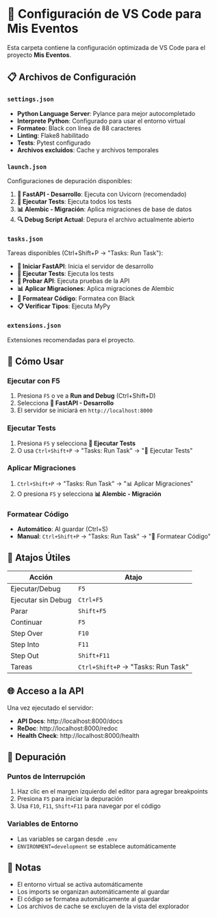 # 🚀 Configuración de VS Code para Mis Eventos

Esta carpeta contiene la configuración optimizada de VS Code para el proyecto **Mis Eventos**.

## 📋 Archivos de Configuración

### `settings.json`

- **Python Language Server**: Pylance para mejor autocompletado
- **Interprete Python**: Configurado para usar el entorno virtual
- **Formateo**: Black con línea de 88 caracteres
- **Linting**: Flake8 habilitado
- **Tests**: Pytest configurado
- **Archivos excluidos**: Cache y archivos temporales

### `launch.json`

Configuraciones de depuración disponibles:

1. **🚀 FastAPI - Desarrollo**: Ejecuta con Uvicorn (recomendado)
2. **🧪 Ejecutar Tests**: Ejecuta todos los tests
3. **📊 Alembic - Migración**: Aplica migraciones de base de datos
4. **🔍 Debug Script Actual**: Depura el archivo actualmente abierto

### `tasks.json`

Tareas disponibles (Ctrl+Shift+P → "Tasks: Run Task"):

- **🚀 Iniciar FastAPI**: Inicia el servidor de desarrollo
- **🧪 Ejecutar Tests**: Ejecuta los tests
- **🧪 Probar API**: Ejecuta pruebas de la API
- **📊 Aplicar Migraciones**: Aplica migraciones de Alembic
- **🔧 Formatear Código**: Formatea con Black
- **📋 Verificar Tipos**: Ejecuta MyPy

### `extensions.json`

Extensiones recomendadas para el proyecto.

## 🎯 Cómo Usar

### Ejecutar con F5

1. Presiona `F5` o ve a **Run and Debug** (Ctrl+Shift+D)
2. Selecciona **🚀 FastAPI - Desarrollo**
3. El servidor se iniciará en `http://localhost:8000`

### Ejecutar Tests

1. Presiona `F5` y selecciona **🧪 Ejecutar Tests**
2. O usa `Ctrl+Shift+P` → "Tasks: Run Task" → "🧪 Ejecutar Tests"

### Aplicar Migraciones

1. `Ctrl+Shift+P` → "Tasks: Run Task" → "📊 Aplicar Migraciones"
2. O presiona `F5` y selecciona **📊 Alembic - Migración**

### Formatear Código

- **Automático**: Al guardar (Ctrl+S)
- **Manual**: `Ctrl+Shift+P` → "Tasks: Run Task" → "🔧 Formatear Código"

## 🔧 Atajos Útiles

| Acción             | Atajo                              |
| ------------------ | ---------------------------------- |
| Ejecutar/Debug     | `F5`                               |
| Ejecutar sin Debug | `Ctrl+F5`                          |
| Parar              | `Shift+F5`                         |
| Continuar          | `F5`                               |
| Step Over          | `F10`                              |
| Step Into          | `F11`                              |
| Step Out           | `Shift+F11`                        |
| Tareas             | `Ctrl+Shift+P` → "Tasks: Run Task" |

## 🌐 Acceso a la API

Una vez ejecutado el servidor:

- **API Docs**: http://localhost:8000/docs
- **ReDoc**: http://localhost:8000/redoc
- **Health Check**: http://localhost:8000/health

## 🐛 Depuración

### Puntos de Interrupción

1. Haz clic en el margen izquierdo del editor para agregar breakpoints
2. Presiona `F5` para iniciar la depuración
3. Usa `F10`, `F11`, `Shift+F11` para navegar por el código

### Variables de Entorno

- Las variables se cargan desde `.env`
- `ENVIRONMENT=development` se establece automáticamente

## 📝 Notas

- El entorno virtual se activa automáticamente
- Los imports se organizan automáticamente al guardar
- El código se formatea automáticamente al guardar
- Los archivos de cache se excluyen de la vista del explorador
